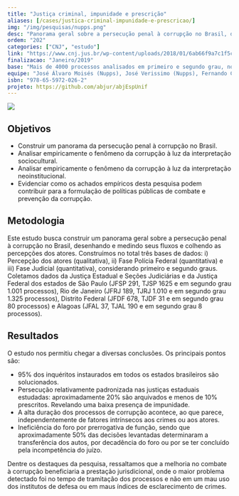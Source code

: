 ```yaml
---
title: "Justiça criminal, impunidade e prescrição"
aliases: [/cases/justica-criminal-impunidade-e-prescricao/]
img: "/img/pesquisas/nupps.png"
desc: "Panorama geral sobre a persecução penal à corrupção no Brasil, desenhando e medindo seus fluxos e colhendo as percepções dos atores."
ordem: "202"
categories: ["CNJ", "estudo"]
link: "https://www.cnj.jus.br/wp-content/uploads/2018/01/6ab66f9a7c1f5c99878f04a46f8279e4.pdf"
finalizacao: "Janeiro/2019"
base: "Mais de 4000 processos analisados em primeiro e segundo grau, nos estados de: São Paulo (JFSP 291, TJSP 1625 e em segundo grau 1.001 processos), Rio de Janeiro (JFRJ 189, TJRJ 1.010 e em segundo grau 1.325 processos), Distrito Federal (JFDF 678, TJDF 31 e em segundo grau 80 processos) e Alagoas (JFAL 37, TJAL 190 e em segundo grau 8 processos)."
equipe: "José Álvaro Moisés (Nupps), José Verissimo (Nupps), Fernando Corrêa (ABJ), Julio Trecenti (ABJ), Guilherme Werner (Nupps), Emmanuel Nunes (Nupps), Marcelo Guedes Nunes (ABJ)"
isbn: "978-65-5972-026-2"
projeto: https://github.com/abjur/abjEspUnif
---
```


![](/img/pesquisas/nupps.png)

## Objetivos

- Construir um panorama da persecução penal à corrupção no Brasil.
- Analisar empiricamente o fenômeno da corrupção à luz da interpretação sociocultural.
- Analisar empiricamente o fenômeno da corrupção à luz da interpretação neoinstitucional.
- Evidenciar como os achados empíricos desta pesquisa podem contribuir para a formulação de políticas públicas de combate e prevenção da corrupção.

## Metodologia

Este estudo busca construir um panorama geral sobre a persecução penal à corrupção no Brasil, desenhando e medindo seus fluxos e colhendo as percepções dos atores. Construímos no total três bases de dados: i) Percepção dos atores (qualitativa), ii) Fase Polícia Federal (quantitativa) e iii) Fase Judicial (quantitativa), considerando primeiro e segundo graus. Coletamos dados da Justiça Estadual e Seções Judiciárias e da Justiça Federal dos estados de São Paulo (JFSP 291, TJSP 1625 e em segundo grau 1.001 processos), Rio de Janeiro (JFRJ 189, TJRJ 1.010 e em segundo grau 1.325 processos), Distrito Federal (JFDF 678, TJDF 31 e em segundo grau 80 processos) e Alagoas (JFAL 37, TJAL 190 e em segundo grau 8 processos).

## Resultados

O estudo nos permitiu chegar a diversas conclusões. Os principais pontos são:

- 95% dos inquéritos instaurados em todos os estados brasileiros são solucionados.
- Persecução relativamente padronizada nas justiças estaduais estudadas: aproximadamente 20% são arquivados e menos de 10% prescritos. Revelando uma baixa presença de impunidade.
- A alta duração dos processos de corrupção acontece, ao que parece, independentemente de fatores intrínsecos aos crimes ou aos atores.
- Ineficiência do foro por prerrogativa de função, sendo que aproximadamente 50% das decisões levantadas determinaram a transferência dos autos, por decadência do foro ou por se ter concluído pela incompetência do juízo.

Dentre os destaques da pesquisa, ressaltamos que a melhoria no combate à corrupção beneficiaria a prestação jurisdicional, onde o maior problema detectado foi no tempo de tramitação dos processos e não em um mau uso dos institutos de defesa ou em maus índices de esclarecimento de crimes.
